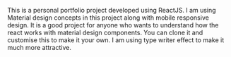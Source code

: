 This is a personal portfolio project developed using ReactJS. I am using Material design concepts in this project along with mobile responsive design. It is a good project for anyone who wants to understand how the react works with material design components. You can clone it and customise this to make it your own. I am using type writer effect to make it much more attractive.
